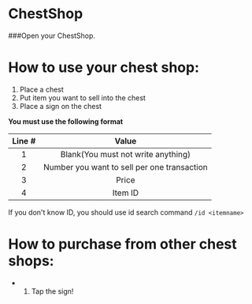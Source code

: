 # ChestShop
###Open your ChestShop.

# How to use your chest shop:
1. Place a chest
2. Put item you want to sell into the chest
3. Place a sign on the chest

  **You must use the following format**
  
  | Line # | Value |
  | :------: | :---: |
  | 1 | Blank(You must not write anything) |
  | 2 | Number you want to sell per one transaction |
  | 3 | Price |
  | 4 | Item ID |
  
  If you don't know ID, you should use id search command `/id <itemname>`

# How to purchase from other chest shops:

- 1. Tap the sign!

